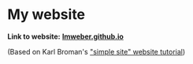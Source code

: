 # My website

**Link to website:** [**lmweber.github.io**](https://lmweber.github.io/)

(Based on Karl Broman's ["simple site" website tutorial](https://kbroman.org/simple_site/))

